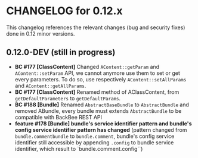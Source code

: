 # CHANGELOG for 0.12.x

This changelog references the relevant changes (bug and security fixes) done in 0.12 minor versions.

## 0.12.0-DEV (still in progress)

  * __BC #177 [ClassContent]__ Changed ``AContent::getParam`` and ``AContent::setParam`` API, we cannot anymore use them to set or get every parameters. To do so, use respectively ``AContent::setAllParams`` and ``AContent::getAllParams``.
  * __BC #177 [ClassContent]__ Renamed method of AClassContent, from ``getDefaultParameters`` to ``getDefaultParams``.
  * __BC #188 [Bundle]__ Renamed ``AbstractBaseBundle`` to ``AbstractBundle`` and removed ABundle, every bundle must extends ``AbstractBundle`` to be compatible with BackBee REST API
  * __feature #178 [Bundle] bundle's service identifier pattern and bundle's config service identifier pattern has changed__ (pattern changed from ``bundle.commentbundle`` to ``bundle.comment``, bundle's config service identifier still accessible by appending ``.config`` to bundle service identifier, which result to `bundle.comment.config``)
